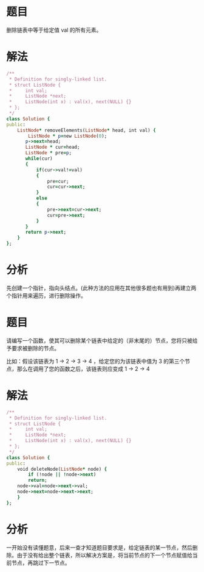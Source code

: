 # 题目
删除链表中等于给定值 val 的所有元素。
# 解法

```ruby
/**
 * Definition for singly-linked list.
 * struct ListNode {
 *     int val;
 *     ListNode *next;
 *     ListNode(int x) : val(x), next(NULL) {}
 * };
 */
class Solution {
public:
    ListNode* removeElements(ListNode* head, int val) {
        ListNode * p=new ListNode(0);  
       p->next=head;  
       ListNode * cur=head;  
       ListNode * pre=p;  
       while(cur)  
       {  
           if(cur->val!=val)  
           {  
               pre=cur;  
               cur=cur->next;  
           }  
           else  
           {  
               pre->next=cur->next;  
               cur=pre->next;  
           }  
       }  
       return p->next;  
    }
};

```
# 分析
先创建一个指针，指向头结点。(此种方法的应用在其他很多题也有用到)再建立两个指针用来遍历，进行删除操作。
# 题目
请编写一个函数，使其可以删除某个链表中给定的（非末尾的）节点，您将只被给予要求被删除的节点。

比如：假设该链表为 1 -> 2 -> 3 -> 4  ，给定您的为该链表中值为 3 的第三个节点，那么在调用了您的函数之后，该链表则应变成 1 -> 2 -> 4 
# 解法

```ruby
/**
 * Definition for singly-linked list.
 * struct ListNode {
 *     int val;
 *     ListNode *next;
 *     ListNode(int x) : val(x), next(NULL) {}
 * };
 */
class Solution {
public:
    void deleteNode(ListNode* node) {
        if (!node || !node->next)  
        return;  
    node->val=node->next->val;  
    node->next=node->next->next;  
    }
};

```
# 分析
一开始没有读懂题意，后来一查才知道题目要求是，给定链表的某一节点，然后删除。由于没有给出整个链表，所以解决方案是，将当前节点的下一个节点赋值给当前节点，再跳过下一节点。
